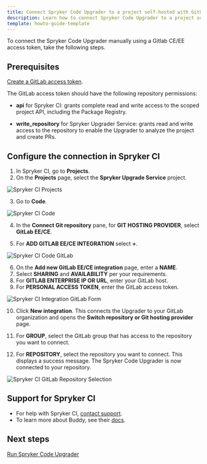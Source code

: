 ```yaml
---
title: Connect Spryker Code Upgrader to a project self-hosted with GitLab
description: Learn how to connect Spryker Code Upgrader to a project self-hosted with GitLab
template: howto-guide-template
---
```


To connect the Spryker Code Upgrader manually using a Gitlab CE/EE access token, take the following steps.

## Prerequisites

[Create a GitLab access token](https://docs.gitlab.com/ee/user/profile/personal_access_tokens.html#create-a-personal-access-token).

The GitLab access token should have the following repository permissions:

* **api** for Spryker CI: grants complete read and write access to the scoped project API, including the Package Registry.

* **write_repository** for Spryker Upgrader Service: grants read and write access to the repository to enable the Upgrader to analyze the project and create PRs.

## Configure the connection in Spryker CI

1. In Spryker CI, go to **Projects**.
2. On the **Projects** page, select the **Spryker Upgrade Service** project.

![Spryker CI Projects](https://spryker.s3.eu-central-1.amazonaws.com/docs/paas%2B/dev/onboard-to-spryker-code-upgrader/connect-spryker-code-upgrader-to-a-project-self-hosted-with-gitlab.md/spryker_ci_projects.png)

3. Go to **Code**.

![Spryker CI Code](https://spryker.s3.eu-central-1.amazonaws.com/docs/paas%2B/dev/onboard-to-spryker-code-upgrader/connect-spryker-code-upgrader-to-a-project-self-hosted-with-gitlab.md/spryker_ci_code_page.png)

4. In the **Connect Git repository** pane, for **GIT HOSTING PROVIDER**, select **GitLab EE/CE**.

5. For **ADD GITLAB EE/CE INTEGRATION** select **+**.

![Spryker CI Code GitLab](https://spryker.s3.eu-central-1.amazonaws.com/docs/paas%2B/dev/onboard-to-spryker-code-upgrader/connect-spryker-code-upgrader-to-a-project-self-hosted-with-gitlab.md/gitlab_self_hosted_code_add.png)

6. On the **Add new GitLab EE/CE integration** page, enter a **NAME**.
7. Select **SHARING** and **AVAILABILITY** per your requirements.
8. For **GITLAB ENTERPRISE IP OR URL**, enter your GitLab host.
9. For **PERSONAL ACCESS TOKEN**, enter the GitLab access token.

![Spryker CI Integration GitLab Form](https://spryker.s3.eu-central-1.amazonaws.com/docs/paas%2B/dev/onboard-to-spryker-code-upgrader/connect-spryker-code-upgrader-to-a-project-self-hosted-with-gitlab.md/spryker_ci_integration_gitlab_form.png)

10. Click **New integration**.
    This connects the Upgrader to your GitLab organization and opens the **Switch repository or Git hosting provider** page.

11. For **GROUP**, select the GitLab group that has access to the repository you want to connect.

12. For **REPOSITORY**, select the repository you want to connect.
   This displays a success message. The Spryker Code Upgrader is now connected to your repository.

![Spryker CI GitLab Repository Selection](https://spryker.s3.eu-central-1.amazonaws.com/docs/paas%2B/dev/onboard-to-spryker-code-upgrader/connect-spryker-code-upgrader-to-a-project-self-hosted-with-gitlab.md/gitlab_code_select_repository.png)


## Support for Spryker CI

* For help with Spryker CI, [contact support](https://spryker.force.com/support/s/).
* To learn more about Buddy, see their [docs](https://buddy.works/docs).

## Next steps

[Run Spryker Code Upgrader](/docs/scu/dev/run-spryker-code-upgrader.html)
